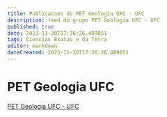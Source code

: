 ```yaml
---
title: Publicacoes de PET Geologia UFC - UFC
description: feed do grupo PET Geologia UFC - UFC
published: true
date: 2023-11-30T17:36:26.489851
tags: Ciencias Exatas e da Terra
editor: markdown
dateCreated: 2023-11-30T17:36:26.489851
---
```


# PET Geologia UFC
[PET Geologia UFC - UFC](/grupo/106PETGeologiaUFCUFC.md)